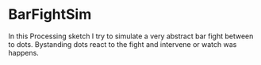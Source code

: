 # BarFightSim

In this Processing sketch I try to simulate a very abstract bar fight between to dots. Bystanding dots react to the fight and intervene or watch was happens.
